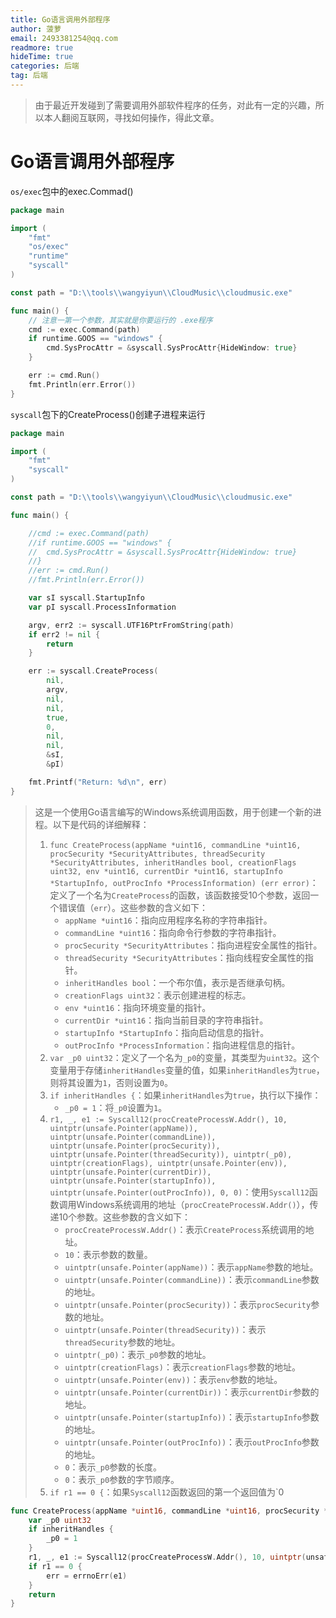 ```yaml
---
title: Go语言调用外部程序
author: 菠萝
email: 2493381254@qq.com
readmore: true
hideTime: true
categories: 后端
tag: 后端
---
```


> 由于最近开发碰到了需要调用外部软件程序的任务，对此有一定的兴趣，所以本人翻阅互联网，寻找如何操作，得此文章。



# Go语言调用外部程序

`os/exec`包中的exec.Commad()

~~~go
package main

import (
	"fmt"
	"os/exec"
	"runtime"
	"syscall"
)

const path = "D:\\tools\\wangyiyun\\CloudMusic\\cloudmusic.exe"

func main() {
	// 注意一第一个参数，其实就是你要运行的 .exe程序
	cmd := exec.Command(path)
	if runtime.GOOS == "windows" {
		cmd.SysProcAttr = &syscall.SysProcAttr{HideWindow: true}
	}

	err := cmd.Run()
	fmt.Println(err.Error())
}

~~~

`syscall`包下的CreateProcess()创建子进程来运行

~~~go
package main

import (
	"fmt"
	"syscall"
)

const path = "D:\\tools\\wangyiyun\\CloudMusic\\cloudmusic.exe"

func main() {

	//cmd := exec.Command(path)
	//if runtime.GOOS == "windows" {
	//	cmd.SysProcAttr = &syscall.SysProcAttr{HideWindow: true}
	//}
	//err := cmd.Run()
	//fmt.Println(err.Error())

	var sI syscall.StartupInfo
	var pI syscall.ProcessInformation

	argv, err2 := syscall.UTF16PtrFromString(path)
	if err2 != nil {
		return
	}

	err := syscall.CreateProcess(
		nil,
		argv,
		nil,
		nil,
		true,
		0,
		nil,
		nil,
		&sI,
		&pI)

	fmt.Printf("Return: %d\n", err)
}
~~~





> 这是一个使用Go语言编写的Windows系统调用函数，用于创建一个新的进程。以下是代码的详细解释：
>
> 1. `func CreateProcess(appName *uint16, commandLine *uint16, procSecurity *SecurityAttributes, threadSecurity *SecurityAttributes, inheritHandles bool, creationFlags uint32, env *uint16, currentDir *uint16, startupInfo *StartupInfo, outProcInfo *ProcessInformation) (err error)`：定义了一个名为`CreateProcess`的函数，该函数接受10个参数，返回一个错误值（`err`）。这些参数的含义如下：
>    - `appName *uint16`：指向应用程序名称的字符串指针。
>    - `commandLine *uint16`：指向命令行参数的字符串指针。
>    - `procSecurity *SecurityAttributes`：指向进程安全属性的指针。
>    - `threadSecurity *SecurityAttributes`：指向线程安全属性的指针。
>    - `inheritHandles bool`：一个布尔值，表示是否继承句柄。
>    - `creationFlags uint32`：表示创建进程的标志。
>    - `env *uint16`：指向环境变量的指针。
>    - `currentDir *uint16`：指向当前目录的字符串指针。
>    - `startupInfo *StartupInfo`：指向启动信息的指针。
>    - `outProcInfo *ProcessInformation`：指向进程信息的指针。
> 2. `var _p0 uint32`：定义了一个名为`_p0`的变量，其类型为`uint32`。这个变量用于存储`inheritHandles`变量的值，如果`inheritHandles`为`true`，则将其设置为`1`，否则设置为`0`。
> 3. `if inheritHandles {`：如果`inheritHandles`为`true`，执行以下操作：
>    - `_p0 = 1`：将`_p0`设置为`1`。
> 4. `r1, _, e1 := Syscall12(procCreateProcessW.Addr(), 10, uintptr(unsafe.Pointer(appName)), uintptr(unsafe.Pointer(commandLine)), uintptr(unsafe.Pointer(procSecurity)), uintptr(unsafe.Pointer(threadSecurity)), uintptr(_p0), uintptr(creationFlags), uintptr(unsafe.Pointer(env)), uintptr(unsafe.Pointer(currentDir)), uintptr(unsafe.Pointer(startupInfo)), uintptr(unsafe.Pointer(outProcInfo)), 0, 0)`：使用`Syscall12`函数调用Windows系统调用的地址（`procCreateProcessW.Addr()`），传递10个参数。这些参数的含义如下：
>    - `procCreateProcessW.Addr()`：表示`CreateProcess`系统调用的地址。
>    - `10`：表示参数的数量。
>    - `uintptr(unsafe.Pointer(appName))`：表示`appName`参数的地址。
>    - `uintptr(unsafe.Pointer(commandLine))`：表示`commandLine`参数的地址。
>    - `uintptr(unsafe.Pointer(procSecurity))`：表示`procSecurity`参数的地址。
>    - `uintptr(unsafe.Pointer(threadSecurity))`：表示`threadSecurity`参数的地址。
>    - `uintptr(_p0)`：表示`_p0`参数的地址。
>    - `uintptr(creationFlags)`：表示`creationFlags`参数的地址。
>    - `uintptr(unsafe.Pointer(env))`：表示`env`参数的地址。
>    - `uintptr(unsafe.Pointer(currentDir))`：表示`currentDir`参数的地址。
>    - `uintptr(unsafe.Pointer(startupInfo))`：表示`startupInfo`参数的地址。
>    - `uintptr(unsafe.Pointer(outProcInfo))`：表示`outProcInfo`参数的地址。
>    - `0`：表示`_p0`参数的长度。
>    - `0`：表示`_p0`参数的字节顺序。
> 5. `if r1 == 0 {`：如果`Syscall12`函数返回的第一个返回值为`0

~~~go
func CreateProcess(appName *uint16, commandLine *uint16, procSecurity *SecurityAttributes, threadSecurity *SecurityAttributes, inheritHandles bool, creationFlags uint32, env *uint16, currentDir *uint16, startupInfo *StartupInfo, outProcInfo *ProcessInformation) (err error) {
	var _p0 uint32
	if inheritHandles {
		_p0 = 1
	}
	r1, _, e1 := Syscall12(procCreateProcessW.Addr(), 10, uintptr(unsafe.Pointer(appName)), uintptr(unsafe.Pointer(commandLine)), uintptr(unsafe.Pointer(procSecurity)), uintptr(unsafe.Pointer(threadSecurity)), uintptr(_p0), uintptr(creationFlags), uintptr(unsafe.Pointer(env)), uintptr(unsafe.Pointer(currentDir)), uintptr(unsafe.Pointer(startupInfo)), uintptr(unsafe.Pointer(outProcInfo)), 0, 0)
	if r1 == 0 {
		err = errnoErr(e1)
	}
	return
}
~~~

